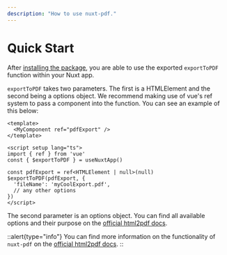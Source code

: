 ```yaml
---
description: "How to use nuxt-pdf."
---
```


# Quick Start

After [installing the package](/nuxt-pdf/getting-started/installation), you are able to use the exported `exportToPDF` function within your Nuxt app. 

`exportToPDF` takes two parameters. The first is a HTMLElement and the second being a options object.
We recommend making use of vue's ref system to pass a component into the function. You can see an example of this below:

```vue
<template>
  <MyComponent ref="pdfExport" />
</template>

<script setup lang="ts">
import { ref } from 'vue'
const { $exportToPDF } = useNuxtApp()

const pdfExport = ref<HTMLElement | null>(null)
$exportToPDF(pdfExport, {
  'fileName': 'myCoolExport.pdf',
  // any other options
})
</script>
```

The second parameter is an options object. You can find all available options and their purpose on the [official html2pdf docs](https://ekoopmans.github.io/html2pdf.js/#options). 

::alert{type="info"}
You can find more information on the functionality of `nuxt-pdf` on the [official html2pdf docs](https://ekoopmans.github.io/html2pdf.js/).
::
